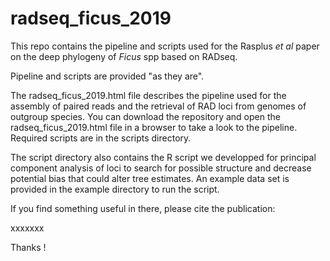 # radseq_ficus_2019

This repo contains the pipeline and scripts used for the Rasplus <i>et al</i> paper on the deep phylogeny of <i>Ficus</i> spp based on RADseq.

Pipeline and scripts are provided "as they are".

The radseq_ficus_2019.html file describes the pipeline used for the assembly of paired reads and the retrieval of RAD loci from genomes of outgroup species. You can download the repository and open the radseq_ficus_2019.html file in a browser to take a look to the pipeline. 
Required scripts are in the scripts directory. 

The script directory also contains the R script we developped for principal component analysis of loci to search for possible structure and decrease potential bias that could alter tree estimates. An example data set is provided in the example directory to run the script.

If you find something useful in there, please cite the publication:

xxxxxxx

Thanks !
